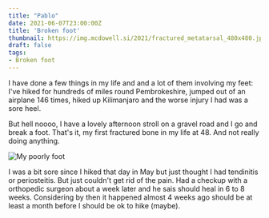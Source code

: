 ```yaml
---
title: "Pablo"
date: 2021-06-07T23:00:00Z
title: 'Broken foot'
thumbnail: https://img.mcdowell.si/2021/fractured_metatarsal_480x480.jpg
draft: false
tags:
- Broken foot
---
```


I have done a few things in my life and and a lot of them involving my feet: I've hiked for hundreds of miles round Pembrokeshire, jumped out of an airplane 146 times, hiked up Kilimanjaro and the worse injury I had was a sore heel.

But hell noooo, I have a lovely afternoon stroll on a gravel road and I go and break a foot. That's it, my first fractured bone in my life at 48. And not really doing anything.

![My poorly foot](https://img.mcdowell.si/2021/fractured_metatarsal.jpg "Fractured third metatarsal bone")

I was a bit sore since I hiked that day in May but just thought I had tendinitis or periosteitis. But just couldn't get rid of the pain. Had a checkup with a orthopedic surgeon about a week later and he sais should heal in 6 to 8 weeks. Considering by then it happened almost 4 weeks ago should be at least a month before I should be ok to hike (maybe).
